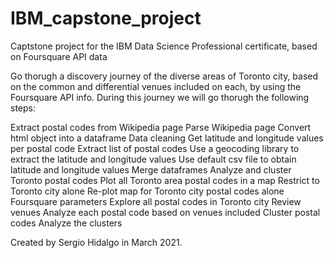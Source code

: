 # IBM_capstone_project
Captstone project for the IBM Data Science Professional certificate, based on Foursquare API data

Go thorugh a discovery journey of the diverse areas of Toronto city, based on the common and differential venues included on each, by using the Foursquare API info.
During this journey we will go thorugh the following steps:

Extract postal codes from Wikipedia page
  Parse Wikipedia page
  Convert html object into a dataframe
  Data cleaning
Get latitude and longitude values per postal code
  Extract list of postal codes
  Use a geocoding library to extract the latitude and longitude values
  Use default csv file to obtain latitude and longitude values
  Merge dataframes
Analyze and cluster Toronto postal codes
  Plot all Toronto area postal codes in a map
  Restrict to Toronto city alone
  Re-plot map for Toronto city postal codes alone
  Foursquare parameters
  Explore all postal codes in Toronto city
  Review venues
  Analyze each postal code based on venues included
  Cluster postal codes
  Analyze the clusters

Created by Sergio Hidalgo in March 2021.

